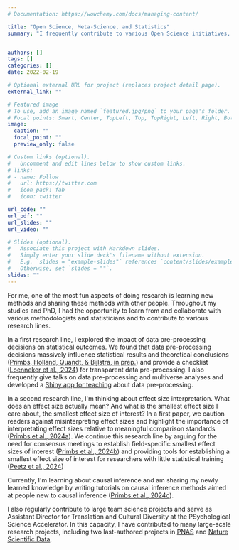 ```yaml
---
# Documentation: https://wowchemy.com/docs/managing-content/

title: "Open Science, Meta-Science, and Statistics"
summary: "I frequently contribute to various Open Science initiatives, Meta-Science projects and write papers and give workshops that are aimed at improving the way researchers use statistics. My focus is hereby on data pre-processing, multiverse analyses, causal inference, and effect size interpretation."


authors: []
tags: []
categories: []
date: 2022-02-19

# Optional external URL for project (replaces project detail page).
external_link: ""

# Featured image
# To use, add an image named `featured.jpg/png` to your page's folder.
# Focal points: Smart, Center, TopLeft, Top, TopRight, Left, Right, BottomLeft, Bottom, BottomRight.
image:
  caption: ""
  focal_point: ""
  preview_only: false

# Custom links (optional).
#   Uncomment and edit lines below to show custom links.
# links:
# - name: Follow
#   url: https://twitter.com
#   icon_pack: fab
#   icon: twitter

url_code: ""
url_pdf: ""
url_slides: ""
url_video: ""

# Slides (optional).
#   Associate this project with Markdown slides.
#   Simply enter your slide deck's filename without extension.
#   E.g. `slides = "example-slides"` references `content/slides/example-slides.md`.
#   Otherwise, set `slides = ""`.
slides: ""
---
```


For me, one of the most fun aspects of doing research is learning new methods and sharing these methods with other people. Throughout my studies and PhD, I had the opportunity to learn from and collaborate with various methodologists and statisticians and to contribute to various research lines. 

In a first research line, I explored the impact of data pre-processing decisions on statistical outcomes. We found that data pre-processing decisions massively influence statistical results and theoretical conclusions ([Primbs, Holland, Quandt, & Bijlstra, in prep.](https://osf.io/9gj8v/)) and provide a checklist ([Loenneker et al., 2024](https://doi.org/10.1016/j.cortex.2023.11.012)) for transparent data pre-processing. I also frequently give talks on data pre-processing and multiverse analyses and developed a [Shiny app for teaching](https://levolz.shinyapps.io/data_pre-processing/) about data pre-processing.

In a second research line, I'm thinking about effect size interpretation. What does an effect size actually mean? And what is the smallest effect size I care about, the smallest effect size of interest? In a first paper, we caution readers against misinterpreting effect sizes and highlight the importance of interpretating effect sizes relative to meaningful comparison standards ([Primbs et al., 2024a](https://doi.org/10.1177/17456916221100420)). We continue this research line by arguing for the need for consensus meetings to establish field-specific smallest effect sizes of interest ([Primbs et al., 2024b](https://doi.org/10.1017/S0140525X23002248 )) and providing tools for establishing a smallest effect size of interest for researchers with little statistical training ([Peetz et al., 2024](https://doi.org/10.62372/ISCI6112))

Currently, I'm learning about causal inference and am sharing my newly learned knowledge by writing tutorials on causal inference methods aimed at people new to causal inference ([Primbs et al., 2024c](https://osf.io/preprints/psyarxiv/mda97)).

 I also regularly contribute to large team science projects and serve as Assistant Director for Translation and Cultural Diversity at the PSychological Science Accelerator. In this capacity, I have contributed to many large-scale research projects, including two last-authored projects in [PNAS](https://www.pnas.org/doi/full/10.1073/pnas.2111091119) and [Nature Scientific Data](https://www.nature.com/articles/s41597-022-01811-7). 